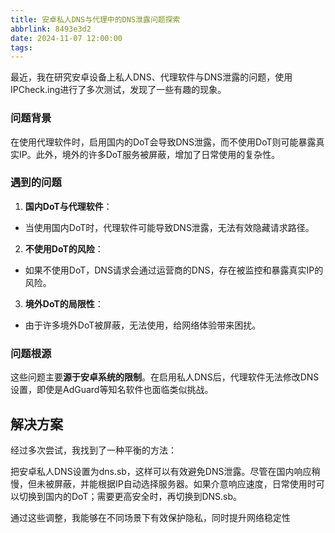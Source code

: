 ```yaml
---
title: 安卓私人DNS与代理中的DNS泄露问题探索
abbrlink: 8493e3d2
date: 2024-11-07 12:00:00
tags:
---
```


最近，我在研究安卓设备上私人DNS、代理软件与DNS泄露的问题，使用IPCheck.ing进行了多次测试，发现了一些有趣的现象。

### 问题背景

在使用代理软件时，启用国内的DoT会导致DNS泄露，而不使用DoT则可能暴露真实IP。此外，境外的许多DoT服务被屏蔽，增加了日常使用的复杂性。

### 遇到的问题

1. **国内DoT与代理软件**：
  * 当使用国内DoT时，代理软件可能导致DNS泄露，无法有效隐藏请求路径。
2. **不使用DoT的风险**：
  * 如果不使用DoT，DNS请求会通过运营商的DNS，存在被监控和暴露真实IP的风险。
3. **境外DoT的局限性**：
  * 由于许多境外DoT被屏蔽，无法使用，给网络体验带来困扰。

### 问题根源

这些问题主要**源于安卓系统的限制**。在启用私人DNS后，代理软件无法修改DNS设置，即使是AdGuard等知名软件也面临类似挑战。

## 解决方案

经过多次尝试，我找到了一种平衡的方法：

把安卓私人DNS设置为dns.sb，这样可以有效避免DNS泄露。尽管在国内响应稍慢，但未被屏蔽，并能根据IP自动选择服务器。如果介意响应速度，日常使用时可以切换到国内的DoT；需要更高安全时，再切换到DNS.sb。

通过这些调整，我能够在不同场景下有效保护隐私，同时提升网络稳定性
